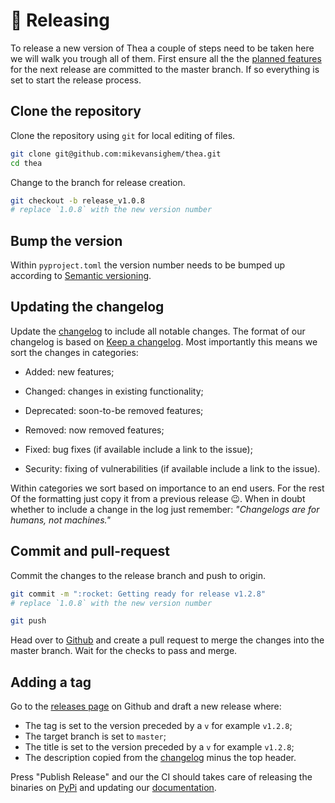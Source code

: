 # 🚀 Releasing

To release a new version of Thea a couple of steps need to be taken here
we will walk you trough all of them. First ensure all the the
[planned features](https://mikevansighem.github.io/thea/PLANNED) for the next
release are committed to the master branch. If so everything is set to start 
the release process.

## Clone the repository

Clone the repository using `git` for local editing of files.

```bash
git clone git@github.com:mikevansighem/thea.git
cd thea
```

Change to the branch for release creation.

```bash
git checkout -b release_v1.0.8
# replace `1.0.8` with the new version number
```

## Bump the version

Within `pyproject.toml` the version number needs to be bumped up according
to [Semantic versioning](https://semver.org/spec/v2.0.0.html).

## Updating the changelog

Update the [changelog]() 
to include all notable changes. The format of our changelog is based on 
[Keep a changelog](https://keepachangelog.com/en/1.0.0/). 
Most importantly this means we sort the changes in categories:

-   Added: new features;

-   Changed: changes in existing functionality;

-   Deprecated: soon-to-be removed features;

-   Removed: now removed features;

-   Fixed: bug fixes 
    (if available include a link to the issue);

-   Security: fixing of vulnerabilities 
    (if available include a link to the issue).

Within categories we sort based on importance to an end users. For the rest 
Of the formatting just copy it from a previous release 😉.
When in doubt whether to include a change in the log just remember:
*"Changelogs are for humans, not machines."*

## Commit and pull-request

Commit the changes to the release branch and push to origin.

```bash
git commit -m ":rocket: Getting ready for release v1.2.8" 
# replace `1.0.8` with the new version number

git push
```

Head over to [Github](https://github.com/mikevansighem/thea/pulls) 
and create a pull request to merge the changes into the master branch.
Wait for the checks to pass and merge.

## Adding a tag

Go to the [releases page](https://github.com/mikevansighem/thea/releases)
on Github and draft a new release where:

-   The tag is set to the version preceded by a `v` for example `v1.2.8`;
-   The target branch is set to `master`;
-   The title is set to the version preceded by a `v` for example `v1.2.8`;
-   The description copied from the [changelog]() minus the top header.

Press "Publish Release" and our the CI should takes care of releasing 
the binaries on [PyPi]() 
and updating our [documentation](https://pypi.org/project/thea/).
